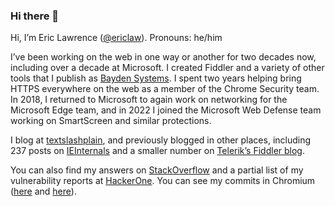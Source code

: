 ### Hi there 👋

<!--
**ericlaw1979/ericlaw1979** is a ✨ _special_ ✨ repository because its `README.md` (this file) appears on your GitHub profile.

Here are some ideas to get you started:

- 🔭 I’m currently working on ...
- 🌱 I’m currently learning ...
- 👯 I’m looking to collaborate on ...
- 🤔 I’m looking for help with ...
- 💬 Ask me about ...
- 📫 How to reach me: ...
- 😄 Pronouns: ...
- ⚡ Fun fact: ...
-->

Hi, I’m Eric Lawrence ([@ericlaw](https://bsky.app/profile/ericlaw.bsky.social)). Pronouns: he/him

I’ve been working on the web in one way or another for two decades now, including over a decade at Microsoft. I created Fiddler and a variety of other tools that I publish as [Bayden Systems](https://bayden.com). I spent two years helping bring HTTPS everywhere on the web as a member of the Chrome Security team. In 2018, I returned to Microsoft to again work on networking for the Microsoft Edge team, and in 2022 I joined the Microsoft Web Defense team working on SmartScreen and similar protections.

I blog at [textslashplain](https://textslashplain.com), and previously blogged in other places, including 237 posts on [IEInternals](https://blogs.msdn.microsoft.com/ieinternals) and a smaller number on [Telerik&#8217;s Fiddler blog](https://www.telerik.com/blogs/author/eric-lawrence).

You can also find my answers on [StackOverflow](https:///stackoverflow.com/users/126229/ericlaw) and a partial list of my vulnerability reports at [HackerOne](https://hackerone.com/ericlaw). You can see my commits in Chromium ([here](https://chromium-review.googlesource.com/q/owner:ericlaw%2540microsoft.com) and [here](https://chromium-review.googlesource.com/q/owner:elawrence%2540chromium.org)).
